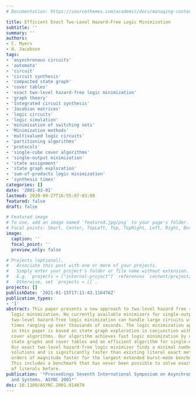 ```yaml
---
# Documentation: https://sourcethemes.com/academic/docs/managing-content/

title: Efficient Exact Two-Level Hazard-Free Logic Minimization
subtitle: ''
summary: ''
authors:
- C. Myers
- H. Jacobson
tags:
- 'asynchronous circuits'
- 'automata'
- 'circuit'
- 'circuit synthesis'
- 'compacted state graph'
- 'cover tables'
- 'exact two-level hazard-free logic minimization'
- 'graph theory'
- 'Integrated circuit synthesis'
- 'Jacobian matrices'
- 'logic circuits'
- 'logic simulation'
- 'minimisation of switching nets'
- 'Minimization methods'
- 'multivalued logic circuits'
- 'partitioning algorithms'
- 'protocols'
- 'single-cube cover algorithms'
- 'single-output minimization'
- 'state assignment'
- 'state graph exploration'
- 'sum-of-products logic minimization'
- 'synthesis times'
categories: []
date: '2001-03-01'
lastmod: 2020-09-27T16:55:07-03:00
featured: false
draft: false

# Featured image
# To use, add an image named `featured.jpg/png` to your page's folder.
# Focal points: Smart, Center, TopLeft, Top, TopRight, Left, Right, BottomLeft, Bottom, BottomRight.
image:
  caption: ''
  focal_point: ''
  preview_only: false

# Projects (optional).
#   Associate this post with one or more of your projects.
#   Simply enter your project's folder or file name without extension.
#   E.g. `projects = ["internal-project"]` references `content/project/deep-learning/index.md`.
#   Otherwise, set `projects = []`.
projects: []
publishDate: '2021-01-15T17:11:43.116476Z'
publication_types:
- '1'
abstract: This paper presents a new approach to two-level hazard free sum-of-products
  logic minimization. No currently available minimizers for single-output literal-exact
  two-level hazard-free logic minimization can handle large circuits without synthesis
  times ranging up over thousands of seconds. The logic minimization approach presented
  in this paper is based on state graph exploration in conjunction with single-cube
  cover algorithms. Our algorithm achieves fast logic minimization by using compacted
  state graphs and cover tables and an efficient algorithm for single-output minimization.
  Our exact two-level hazard-free logic minimizer finds a minimal number of literal
  solutions and is significantly faster than existing literal exact methods-over two
  orders of magnitude faster for the largest extended burst-mode benchmarks to date.
  This includes a benchmark that has never been possible to solve exactly in a number
  of literals before.
publication: '*Proceedings Seventh International Symposium on Asynchronous Circuits
  and Systems. ASYNC 2001*'
doi: 10.1109/ASYNC.2001.914070
---
```

